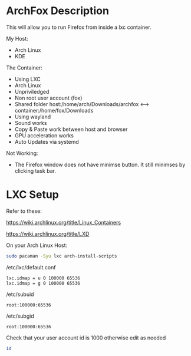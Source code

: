# ArchFox Description
This will allow you to run Firefox from inside a lxc container.

My Host:
- Arch Linux
- KDE

The Container:
- Using LXC
- Arch Linux
- Unpriviledged
- Non root user account (fox)
- Shared folder host:/home/arch/Downloads/archfox <--> container:/home/fox/Downloads
- Using wayland
- Sound works
- Copy & Paste work between host and browser
- GPU acceleration works
- Auto Updates via systemd

Not Working:
- The Firefox window does not have minimse button. It still minimses by clicking task bar.

# LXC Setup
Refer to these:

https://wiki.archlinux.org/title/Linux_Containers

https://wiki.archlinux.org/title/LXD

On your Arch Linux Host:
```bash
sudo pacaman -Syu lxc arch-install-scripts
```

/etc/lxc/default.conf
```
lxc.idmap = u 0 100000 65536
lxc.idmap = g 0 100000 65536
```

/etc/subuid
```
root:100000:65536
```

/etc/subgid
```
root:100000:65536
```

Check that your user account id is 1000 otherwise edit as needed
```bash
id
```

